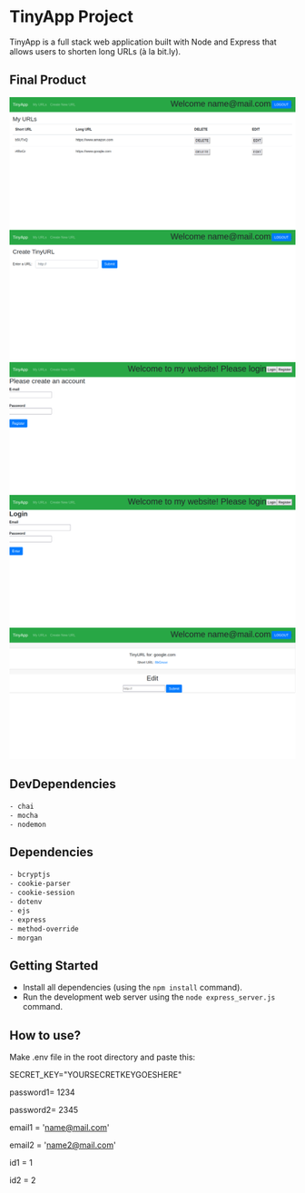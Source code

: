 # TinyApp Project

TinyApp is a full stack web application built with Node and Express that allows users to shorten long URLs (à la bit.ly).

## Final Product

!["Main URL page"](/screenshots/url.png)
!["URL creation page"](/screenshots/create-url.png)
!["Register"](/screenshots/register.png)
!["Login"](/screenshots/login.png)
!["Short URL"](/screenshots/short-url.png)


## DevDependencies

    - chai
    - mocha
    - nodemon

## Dependencies

    - bcryptjs
    - cookie-parser
    - cookie-session
    - dotenv
    - ejs
    - express
    - method-override
    - morgan

## Getting Started

- Install all dependencies (using the `npm install` command).
- Run the development web server using the `node express_server.js` command.

## How to use?
Make .env file in the root directory and paste this:

SECRET_KEY="YOURSECRETKEYGOESHERE"

password1= 1234

password2= 2345

email1 = 'name@mail.com'

email2 = 'name2@mail.com'

id1 = 1

id2 = 2